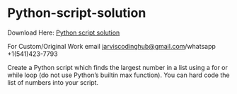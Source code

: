 # Python-script-solution

Download Here: [Python script solution](https://jarviscodinghub.com/assignment/python-script-solution/)

For Custom/Original Work email jarviscodinghub@gmail.com/whatsapp +1(541)423-7793

Create a Python script which finds the largest number in
a list using a for or while loop (do not use Python’s
builtin max function). You can hard code the list of
numbers into your script.

